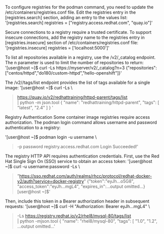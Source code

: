 To configure registries for the podman command, you need to update the /etc/containers/registries.conf file. 
Edit the registries entry in the [registries.search] section, adding an entry to the values list:
'[registries.search]
registries = ["registry.access.redhat.com", "quay.io"]'

Secure connections to a registry require a trusted certificate. To support insecure connections, 
add the registry name to the registries entry in [registries.insecure] section of /etc/containers/registries.conf file:
'[registries.insecure]
registries = ['localhost:5000']'

To list all repositories available in a registry, use the /v2/_catalog endpoint. The n parameter is used to limit the number of repositories to return:
'[user@host ~]$ curl -Ls https://myserver/v2/_catalog?n=3
{"repositories":["centos/httpd","do180/custom-httpd","hello-openshift"]}'

The /v2/<name>/tags/list endpoint provides the list of tags available for a single image:
'[user@host ~]$ curl -Ls \
> https://quay.io/v2/redhattraining/httpd-parent/tags/list \
> | python -m json.tool
{
    "name": "redhattraining/httpd-parent",
    "tags": [
        "latest",
        "2.4"
    ]
}
'

Registry Authentication
Some container image registries require access authorization. The podman login command allows username and password authentication to a registry:
  
'[user@host ~]$ podman login -u username \
> -p password registry.access.redhat.com
Login Succeeded!'
  
The registry HTTP API requires authentication credentials. First, use the Red Hat Single Sign On (SSO) service to obtain an access token:
'[user@host ~]$ curl -u username:password -Ls \
> "https://sso.redhat.com/auth/realms/rhcc/protocol/redhat-docker-v2/auth?service=docker-registry"
{"token":"eyJh...o5G8",
"access_token":"eyJh...mgL4",
"expires_in":...output omitted...}[user@host ~]$'
 
Then, include this token in a Bearer authorization header in subsequent requests:
'[user@host ~]$ curl -H "Authorization: Bearer eyJh...mgL4" \
>  -Ls https://registry.redhat.io/v2/rhel8/mysql-80/tags/list \
>  | python -mjson.tool
{
  "name": "rhel8/mysql-80",
    "tags": [
      "1.0",
      "1.2",
...output omitted...'
  


